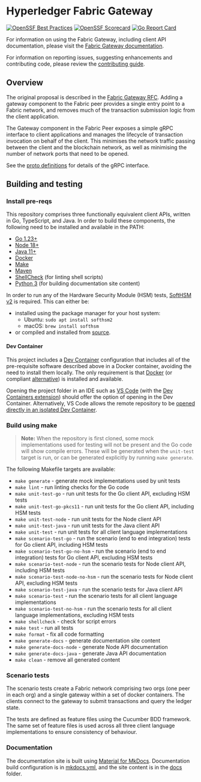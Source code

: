 # Hyperledger Fabric Gateway

[![OpenSSF Best Practices](https://www.bestpractices.dev/projects/7278/badge)](https://www.bestpractices.dev/projects/7278)
[![OpenSSF Scorecard](https://api.scorecard.dev/projects/github.com/hyperledger/fabric-gateway/badge)](https://scorecard.dev/viewer/?uri=github.com/hyperledger/fabric-gateway)
[![Go Report Card](https://goreportcard.com/badge/github.com/hyperledger/fabric-gateway)](https://goreportcard.com/report/github.com/hyperledger/fabric-gateway)

For information on using the Fabric Gateway, including client API documentation, please visit the [Fabric Gateway documentation](https://hyperledger.github.io/fabric-gateway/).

For information on reporting issues, suggesting enhancements and contributing code, please review the [contributing guide](CONTRIBUTING.md).

## Overview

The original proposal is described in the [Fabric Gateway RFC](https://hyperledger.github.io/fabric-rfcs/text/0000-fabric-gateway.html).
Adding a gateway component to the Fabric peer provides a single entry point to a Fabric network, and removes much of the transaction submission logic from the client application.

The Gateway component in the Fabric Peer exposes a simple gRPC interface to client applications and manages the lifecycle of transaction invocation on behalf of the client.
This minimises the network traffic passing between the client and the blockchain network, as well as minimising the number of network ports that need to be opened.

See the [proto definitions](https://github.com/hyperledger/fabric-protos/blob/main/gateway/gateway.proto) for details of the gRPC interface.

## Building and testing

### Install pre-reqs

This repository comprises three functionally equivalent client APIs, written in Go, TypeScript, and Java. In order to
build these components, the following need to be installed and available in the PATH:

- [Go 1.23+](https://go.dev/)
- [Node 18+](https://nodejs.org/)
- [Java 11+](https://adoptium.net/)
- [Docker](https://www.docker.com/)
- [Make](https://www.gnu.org/software/make/)
- [Maven](https://maven.apache.org/)
- [ShellCheck](https://github.com/koalaman/shellcheck#readme) (for linting shell scripts)
- [Python 3](https://www.python.org/) (for building documentation site content)

In order to run any of the Hardware Security Module (HSM) tests, [SoftHSM v2](https://www.opendnssec.org/en/latest/softhsm/) is required. This can either be:

- installed using the package manager for your host system:
  - Ubuntu: `sudo apt install softhsm2`
  - macOS: `brew install softhsm`
- or compiled and installed from [source](https://github.com/softhsm/SoftHSMv2).

#### Dev Container

This project includes a [Dev Container](https://containers.dev/) configuration that includes all of the pre-requisite software described above in a Docker container, avoiding the need to install them locally. The only requirement is that [Docker](https://www.docker.com/) (or compliant [alternative](https://code.visualstudio.com/remote/advancedcontainers/docker-options)) is installed and available.

Opening the project folder in an IDE such as [VS Code](https://code.visualstudio.com/docs/devcontainers/containers) (with the [Dev Containers extension](https://marketplace.visualstudio.com/items?itemName=ms-vscode-remote.remote-containers)) should offer the option of opening in the Dev Container. Alternatively, VS Code allows the remote repository to be [opened directly in an isolated Dev Container](https://code.visualstudio.com/docs/devcontainers/containers#_quick-start-open-a-git-repository-or-github-pr-in-an-isolated-container-volume).

### Build using make

> **Note:** When the repository is first cloned, some mock implementations used for testing will not be present and the Go code will show compile errors. These will be generated when the `unit-test` target is run, or can be generated explicitly by running `make generate`.

The following Makefile targets are available:

- `make generate` - generate mock implementations used by unit tests
- `make lint` - run linting checks for the Go code
- `make unit-test-go` - run unit tests for the Go client API, excluding HSM tests
- `make unit-test-go-pkcs11` - run unit tests for the Go client API, including HSM tests
- `make unit-test-node` - run unit tests for the Node client API
- `make unit-test-java` - run unit tests for the Java client API
- `make unit-test` - run unit tests for all client language implementations
- `make scenario-test-go` - run the scenario (end to end integration) tests for Go client API, including HSM tests
- `make scenario-test-go-no-hsm` - run the scenario (end to end integration) tests for Go client API, excluding HSM tests
- `make scenario-test-node` - run the scenario tests for Node client API, including HSM tests
- `make scenario-test-node-no-hsm` - run the scenario tests for Node client API, excluding HSM tests
- `make scenario-test-java` - run the scenario tests for Java client API
- `make scenario-test` - run the scenario tests for all client language implementations
- `make scenario-test-no-hsm` - run the scenario tests for all client language implementations, excluding HSM tests
- `make shellcheck` - check for script errors
- `make test` - run all tests
- `make format` - fix all code formatting
- `make generate-docs` - generate documentation site content
- `make generate-docs-node` - generate Node API documentation
- `make generate-docs-java` - generate Java API documentation
- `make clean` - remove all generated content

### Scenario tests

The scenario tests create a Fabric network comprising two orgs (one peer in each org) and a single gateway within a set
of docker containers. The clients connect to the gateway to submit transactions and query the ledger state.

The tests are defined as feature files using the Cucumber BDD framework. The same set of feature files
is used across all three client language implementations to ensure consistency of behaviour.

### Documentation

The documentation site is built using [Material for MkDocs](https://squidfunk.github.io/mkdocs-material/). Documentation build configuration is in [mkdocs.yml](mkdocs.yml), and the site content is in the [docs](docs) folder.
